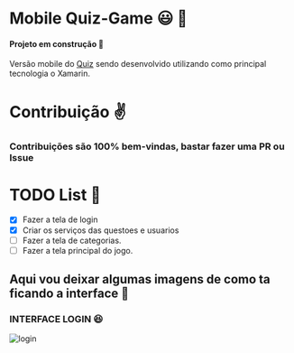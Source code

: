 # Mobile Quiz-Game 😃 👾

#### Projeto em construção :hammer:

Versão mobile do [Quiz](https://github.com/marcopandolfo/quiz-game/) sendo desenvolvido utilizando como principal tecnologia o Xamarin.


# Contribuição ✌️

### Contribuições são 100% bem-vindas, bastar fazer uma PR ou Issue

# TODO List 🚀


- [x] Fazer a tela de login
- [x] Criar os serviços das questoes e usuarios
- [ ] Fazer a tela de categorias.
- [ ] Fazer a tela principal do jogo.

## Aqui vou deixar algumas imagens de como ta ficando a interface :running:

### INTERFACE LOGIN :satisfied:

![login](https://user-images.githubusercontent.com/40467826/64911125-35884c80-d6f4-11e9-830b-ca2aed12067c.png)